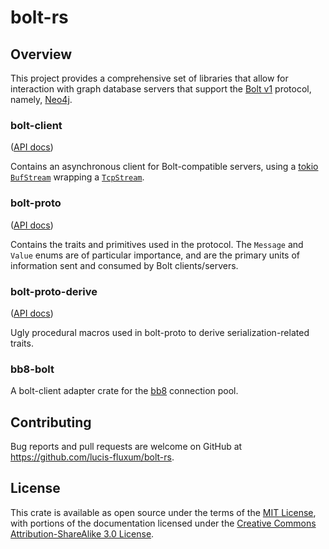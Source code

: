 # bolt-rs

## Overview

This project provides a comprehensive set of libraries that allow for interaction with graph database servers that
support the [Bolt v1](https://boltprotocol.org/v1/) protocol, namely, [Neo4j](https://neo4j.com).

### bolt-client
([API docs](https://docs.rs/bolt-client))

Contains an asynchronous client for Bolt-compatible servers, using a [tokio](https://crates.io/crates/tokio) 
[`BufStream`](https://docs.rs/tokio/0.2.10/tokio/io/struct.BufStream.html) wrapping a 
[`TcpStream`](https://docs.rs/tokio/0.2.10/tokio/net/struct.TcpStream.html).

### bolt-proto
([API docs](https://docs.rs/bolt-proto))

Contains the traits and primitives used in the protocol. The `Message` and `Value` enums are of particular importance,
and are the primary units of information sent and consumed by Bolt clients/servers.

### bolt-proto-derive
([API docs](https://docs.rs/bolt-proto-derive))

Ugly procedural macros used in bolt-proto to derive serialization-related traits.

### bb8-bolt

A bolt-client adapter crate for the [bb8](https://crates.io/crates/bb8) connection pool.

## Contributing

Bug reports and pull requests are welcome on GitHub at https://github.com/lucis-fluxum/bolt-rs.

## License

This crate is available as open source under the terms of the [MIT License](http://opensource.org/licenses/MIT), with
portions of the documentation licensed under the 
[Creative Commons Attribution-ShareAlike 3.0 License](https://creativecommons.org/licenses/by-sa/3.0/).
